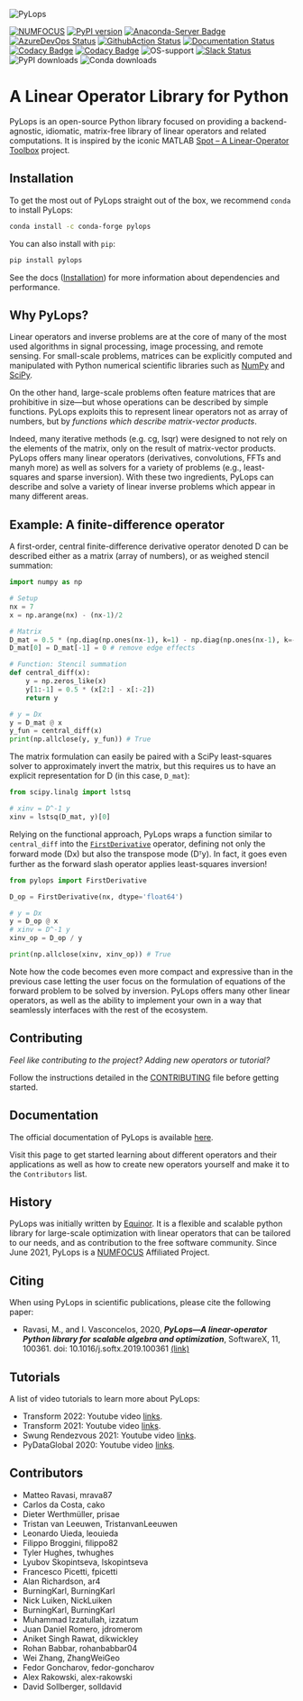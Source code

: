![PyLops](https://github.com/PyLops/pylops/blob/master/docs/source/_static/pylops_b.png)

[![NUMFOCUS](https://img.shields.io/badge/powered%20by-NumFOCUS-orange.svg?style=flat&colorA=E1523D&colorB=007D8A)](https://numfocus.org/sponsored-projects/affiliated-projects)
[![PyPI version](https://badge.fury.io/py/pylops.svg)](https://badge.fury.io/py/pylops)
[![Anaconda-Server Badge](https://anaconda.org/conda-forge/pylops/badges/version.svg)](https://anaconda.org/conda-forge/pylops)
[![AzureDevOps Status](https://dev.azure.com/matteoravasi/PyLops/_apis/build/status/PyLops.pylops?branchName=dev)](https://dev.azure.com/matteoravasi/PyLops/_build/latest?definitionId=9&branchName=dev)
[![GithubAction Status](https://github.com/mrava87/pylops/actions/workflows/build.yaml/badge.svg)](https://github.com/mrava87/pylops/actions/workflows/build.yaml)
[![Documentation Status](https://readthedocs.org/projects/pylops/badge/?version=stable)](https://pylops.readthedocs.io/en/stable/?badge=stable)
[![Codacy Badge](https://app.codacy.com/project/badge/Grade/17fd60b4266347d8890dd6b64f2c0807)](https://www.codacy.com/gh/PyLops/pylops/dashboard?utm_source=github.com&amp;utm_medium=referral&amp;utm_content=PyLops/pylops&amp;utm_campaign=Badge_Grade)
[![Codacy Badge](https://app.codacy.com/project/badge/Coverage/17fd60b4266347d8890dd6b64f2c0807)](https://www.codacy.com/gh/PyLops/pylops/dashboard?utm_source=github.com&utm_medium=referral&utm_content=PyLops/pylops&utm_campaign=Badge_Coverage)
![OS-support](https://img.shields.io/badge/OS-linux,win,osx-850A8B.svg)
[![Slack Status](https://img.shields.io/badge/chat-slack-green.svg)](https://pylops.slack.com)
![PyPI downloads](https://img.shields.io/pypi/dm/pylops.svg?label=Pypi%20downloads)
![Conda downloads](https://img.shields.io/conda/dn/conda-forge/pylops.svg?label=Conda%20downloads)


# A Linear Operator Library for Python
PyLops is an open-source Python library focused on providing a backend-agnostic, idiomatic, matrix-free library of linear operators and related computations.
It is inspired by the iconic MATLAB [Spot – A Linear-Operator Toolbox](http://www.cs.ubc.ca/labs/scl/spot/) project.


## Installation
To get the most out of PyLops straight out of the box, we recommend `conda` to install PyLops:
```bash
conda install -c conda-forge pylops
```
You can also install with `pip`:
```bash
pip install pylops
```

See the docs ([Installation](https://pylops.readthedocs.io/en/stable/installation.html)) for more information about dependencies and performance.

## Why PyLops?
Linear operators and inverse problems are at the core of many of the most used algorithms in signal processing, image processing, and remote sensing.
For small-scale problems, matrices can be explicitly computed and manipulated with Python numerical scientific libraries such as [NumPy](http://www.numpy.org) and [SciPy](https://www.scipy.org/scipylib/index.html).

On the other hand, large-scale problems often feature matrices that are prohibitive in size—but whose operations can be described by simple functions.
PyLops exploits this to represent linear operators not as array of numbers, but by *functions which describe matrix-vector products*.

Indeed, many iterative methods (e.g. cg, lsqr) were designed to not rely on the elements of the matrix, only on the result of matrix-vector products.
PyLops offers many linear operators (derivatives, convolutions, FFTs and manyh more) as well as solvers for a variety of problems (e.g., least-squares and sparse inversion).
With these two ingredients, PyLops can describe and solve a variety of linear inverse problems which appear in many different areas.

## Example: A finite-difference operator

A first-order, central finite-difference derivative operator denoted D can be described either as a matrix (array of numbers), or as weighed stencil summation:

```python
import numpy as np

# Setup
nx = 7
x = np.arange(nx) - (nx-1)/2

# Matrix
D_mat = 0.5 * (np.diag(np.ones(nx-1), k=1) - np.diag(np.ones(nx-1), k=-1))
D_mat[0] = D_mat[-1] = 0 # remove edge effects

# Function: Stencil summation
def central_diff(x):
    y = np.zeros_like(x)
    y[1:-1] = 0.5 * (x[2:] - x[:-2])
    return y

# y = Dx
y = D_mat @ x
y_fun = central_diff(x)
print(np.allclose(y, y_fun)) # True
```

The matrix formulation can easily be paired with a SciPy least-squares solver to approximately invert the matrix, but this requires us to have an explicit representation for D (in this case, ``D_mat``):
```python
from scipy.linalg import lstsq

# xinv = D^-1 y
xinv = lstsq(D_mat, y)[0]
```
Relying on the functional approach, PyLops wraps a function similar to ``central_diff`` into the [``FirstDerivative``](https://pylops.readthedocs.io/en/stable/api/generated/pylops.FirstDerivative.html#pylops.FirstDerivative) operator, defining not only the forward mode (Dx) but also the transpose mode (Dᵀy).
In fact, it goes even further as the forward slash operator applies least-squares inversion!
```python
from pylops import FirstDerivative

D_op = FirstDerivative(nx, dtype='float64')

# y = Dx
y = D_op @ x
# xinv = D^-1 y
xinv_op = D_op / y

print(np.allclose(xinv, xinv_op)) # True
```

Note how the code becomes even more compact and expressive than in the previous case letting the user focus on the formulation of equations of the forward problem to be solved by inversion.
PyLops offers many other linear operators, as well as the ability to implement your own in a way that seamlessly interfaces with the rest of the ecosystem.


## Contributing

*Feel like contributing to the project? Adding new operators or tutorial?*

Follow the instructions detailed in the [CONTRIBUTING](CONTRIBUTING.md) file before getting started.

## Documentation
The official documentation of PyLops is available [here](https://pylops.readthedocs.io/).

Visit this page to get started learning about different operators and their applications as well as how to
create new operators yourself and make it to the ``Contributors`` list.

## History
PyLops was initially written by [Equinor](https://www.equinor.com).
It is a flexible and scalable python library for large-scale optimization with linear
operators that can be tailored to our needs, and as contribution to the free software community.
Since June 2021, PyLops is a [NUMFOCUS](https://numfocus.org/sponsored-projects/affiliated-projects)
Affiliated Project.

## Citing
When using PyLops in scientific publications, please cite the following paper:


- Ravasi, M., and I. Vasconcelos, 2020, *<b>PyLops—A linear-operator Python library for scalable algebra and optimization</b>*,
  SoftwareX, 11, 100361. doi: 10.1016/j.softx.2019.100361 [(link)](https://www.sciencedirect.com/science/article/pii/S2352711019301086)

## Tutorials
A list of video tutorials to learn more about PyLops:

- Transform 2022: Youtube video [links](https://www.youtube.com/watch?v=RIeVkuY_ivQ).
- Transform 2021: Youtube video [links](https://www.youtube.com/watch?v=4GaVtE1ciLw).
- Swung Rendezvous 2021: Youtube video [links](https://www.youtube.com/watch?v=rot1K1xr5H4).
- PyDataGlobal 2020: Youtube video [links](https://github.com/PyLops/pylops_pydata2020).

## Contributors
* Matteo Ravasi, mrava87
* Carlos da Costa, cako
* Dieter Werthmüller, prisae
* Tristan van Leeuwen, TristanvanLeeuwen
* Leonardo Uieda, leouieda
* Filippo Broggini, filippo82
* Tyler Hughes, twhughes
* Lyubov Skopintseva, lskopintseva
* Francesco Picetti, fpicetti
* Alan Richardson, ar4
* BurningKarl, BurningKarl
* Nick Luiken, NickLuiken
* BurningKarl, BurningKarl
* Muhammad Izzatullah, izzatum
* Juan Daniel Romero, jdromerom
* Aniket Singh Rawat, dikwickley
* Rohan Babbar, rohanbabbar04
* Wei Zhang, ZhangWeiGeo
* Fedor Goncharov, fedor-goncharov
* Alex Rakowski, alex-rakowski
* David Sollberger, solldavid
